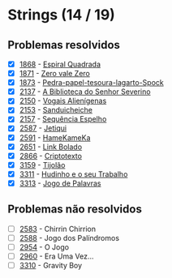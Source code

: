 # Strings (14 / 19)



## Problemas resolvidos

- [x]  [1868](https://www.beecrowd.com.br/repository/UOJ_1868.html) - [Espiral Quadrada](https://github.com/potigol/beecrowd/blob/master/src/1800/1868.poti)
- [x]  [1871](https://www.beecrowd.com.br/repository/UOJ_1871.html) - [Zero vale Zero](https://github.com/potigol/beecrowd/blob/master/src/1800/1871.poti)
- [x]  [1873](https://www.beecrowd.com.br/repository/UOJ_1873.html) - [Pedra-papel-tesoura-lagarto-Spock](https://github.com/potigol/beecrowd/blob/master/src/1800/1873.poti)
- [x]  [2137](https://www.beecrowd.com.br/repository/UOJ_2137.html) - [A Biblioteca do Senhor Severino](https://github.com/potigol/beecrowd/blob/master/src/2100/2137.poti)
- [x]  [2150](https://www.beecrowd.com.br/repository/UOJ_2150.html) - [Vogais Alienígenas](https://github.com/potigol/beecrowd/blob/master/src/2100/2150.poti)
- [x]  [2153](https://www.beecrowd.com.br/repository/UOJ_2153.html) - [Sanduicheiche](https://github.com/potigol/beecrowd/blob/master/src/2100/2153.poti)
- [x]  [2157](https://www.beecrowd.com.br/repository/UOJ_2157.html) - [Sequência Espelho](https://github.com/potigol/beecrowd/blob/master/src/2100/2157.poti)
- [x]  [2587](https://www.beecrowd.com.br/repository/UOJ_2587.html) - [Jetiqui](https://github.com/potigol/beecrowd/blob/master/src/2500/2587.poti)
- [x]  [2591](https://www.beecrowd.com.br/repository/UOJ_2591.html) - [HameKameKa](https://github.com/potigol/beecrowd/blob/master/src/2500/2591.poti)
- [x]  [2651](https://www.beecrowd.com.br/repository/UOJ_2651.html) - [Link Bolado](https://github.com/potigol/beecrowd/blob/master/src/2600/2651.poti)
- [x]  [2866](https://www.beecrowd.com.br/repository/UOJ_2866.html) - [Criptotexto](https://github.com/potigol/beecrowd/blob/master/src/2800/2866.poti)
- [x]  [3159](https://www.beecrowd.com.br/repository/UOJ_3159.html) - [Tijolão](https://github.com/potigol/beecrowd/blob/master/src/3100/3159.poti)
- [x]  [3311](https://www.beecrowd.com.br/repository/UOJ_3311.html) - [Hudinho e o seu Trabalho](https://github.com/potigol/beecrowd/blob/master/src/3300/3311.poti)
- [x]  [3313](https://www.beecrowd.com.br/repository/UOJ_3313.html) - [Jogo de Palavras](https://github.com/potigol/beecrowd/blob/master/src/3300/3313.poti)

## Problemas não resolvidos

- [ ]  [2583](https://www.beecrowd.com.br/repository/UOJ_2583.html) - Chirrin Chirrion
- [ ]  [2588](https://www.beecrowd.com.br/repository/UOJ_2588.html) - Jogo dos Palíndromos
- [ ]  [2954](https://www.beecrowd.com.br/repository/UOJ_2954.html) - O Jogo
- [ ]  [2960](https://www.beecrowd.com.br/repository/UOJ_2960.html) - Era Uma Vez…
- [ ]  [3310](https://www.beecrowd.com.br/repository/UOJ_3310.html) - Gravity Boy